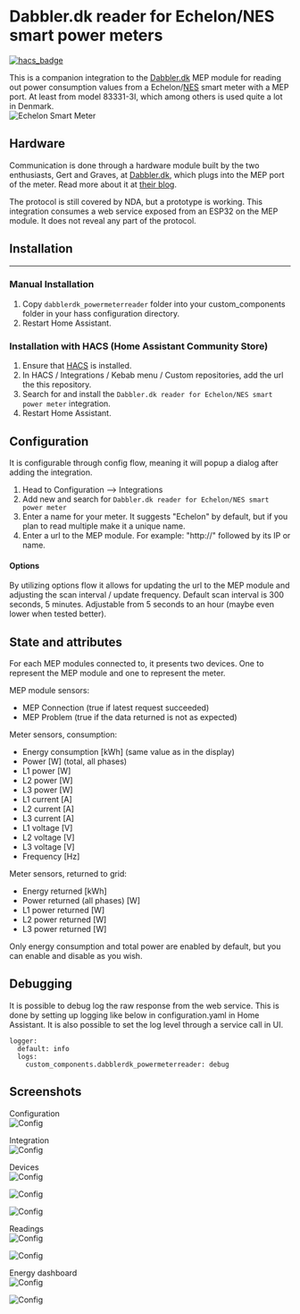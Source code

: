 
# Dabbler.dk reader for Echelon/NES smart power meters

[![hacs_badge](https://img.shields.io/badge/HACS-Custom-orange.svg)](https://github.com/custom-components/hacs)

This is a companion integration to the [Dabbler.dk](http://dabbler.dk/) MEP module for reading out power consumption values from a Echelon/[NES](https://www.networkedenergy.com/) smart meter with a MEP port. At least from model 83331-3I, which among others is used quite a lot in Denmark.  
![Echelon Smart Meter](https://github.com/jnxxx/homeassistant-dabblerdk_powermeterreader/raw/main/images/meter.png)


## Hardware
Communication is done through a hardware module built by the two enthusiasts, Gert and Graves, at [Dabbler.dk](http://dabbler.dk/), which plugs into the MEP port of the meter.
Read more about it at [their blog](https://www.dabbler.dk/index.php/blog/).

The protocol is still covered by NDA, but a prototype is working.
This integration consumes a web service exposed from an ESP32 on the MEP module. It does not reveal any part of the protocol. 


## Installation
---
### Manual Installation
  1. Copy  `dabblerdk_powermeterreader`  folder into your custom_components folder in your hass configuration directory.
  2. Restart Home Assistant.

### Installation with HACS (Home Assistant Community Store)
  1. Ensure that [HACS](https://hacs.xyz/) is installed.
  2. In HACS / Integrations / Kebab menu / Custom repositories, add the url the this repository.
  3. Search for and install the `Dabbler.dk reader for Echelon/NES smart power meter` integration.
  4. Restart Home Assistant.


## Configuration

It is configurable through config flow, meaning it will popup a dialog after adding the integration.
  1. Head to Configuration --> Integrations
  2. Add new and search for `Dabbler.dk reader for Echelon/NES smart power meter` 
  3. Enter a name for your meter. It suggests "Echelon" by default, but if you plan to read multiple make it a unique name.
  4. Enter a url to the MEP module. For example: "http://" followed by its IP or name.

#### Options
By utilizing options flow it allows for updating the url to the MEP module and adjusting the scan interval / update frequency.
Default scan interval is 300 seconds, 5 minutes.
Adjustable from 5 seconds to an hour (maybe even lower when tested better).

## State and attributes
For each MEP modules connected to, it presents two devices. One to represent the MEP module and one to represent the meter.

MEP module sensors:
* MEP Connection (true if latest request succeeded)
* MEP Problem (true if the data returned is not as expected)
  
Meter sensors, consumption:
* Energy consumption [kWh] (same value as in the display)
* Power [W] (total, all phases)
* L1 power [W]
* L2 power [W]
* L3 power [W]
* L1 current [A]
* L2 current [A]
* L3 current [A]
* L1 voltage [V]
* L2 voltage [V]
* L3 voltage [V]
* Frequency [Hz]

Meter sensors, returned to grid:
* Energy returned [kWh]
* Power returned (all phases) [W]
* L1 power returned [W]
* L2 power returned [W]
* L3 power returned [W]

Only energy consumption and total power are enabled by default, but you can enable and disable as you wish.


## Debugging
It is possible to debug log the raw response from the web service. This is done by setting up logging like below in configuration.yaml in Home Assistant. It is also possible to set the log level through a service call in UI.  

```
logger: 
  default: info
  logs: 
    custom_components.dabblerdk_powermeterreader: debug
```

## Screenshots

Configuration  
![Config](https://github.com/jnxxx/homeassistant-dabblerdk_powermeterreader/raw/main/images/config.png)

Integration  
![Config](https://github.com/jnxxx/homeassistant-dabblerdk_powermeterreader/raw/main/images/integration.png)

Devices  
![Config](https://github.com/jnxxx/homeassistant-dabblerdk_powermeterreader/raw/main/images/devicelist.png)

![Config](https://github.com/jnxxx/homeassistant-dabblerdk_powermeterreader/raw/main/images/meterdevice.png)

![Config](https://github.com/jnxxx/homeassistant-dabblerdk_powermeterreader/raw/main/images/metermep.png)

Readings  
![Config](https://github.com/jnxxx/homeassistant-dabblerdk_powermeterreader/raw/main/images/graphconsumption.png)

![Config](https://github.com/jnxxx/homeassistant-dabblerdk_powermeterreader/raw/main/images/graphpower.png)

Energy dashboard  
![Config](https://github.com/jnxxx/homeassistant-dabblerdk_powermeterreader/raw/main/images/energyday.png)

![Config](https://github.com/jnxxx/homeassistant-dabblerdk_powermeterreader/raw/main/images/energyweek.png)

